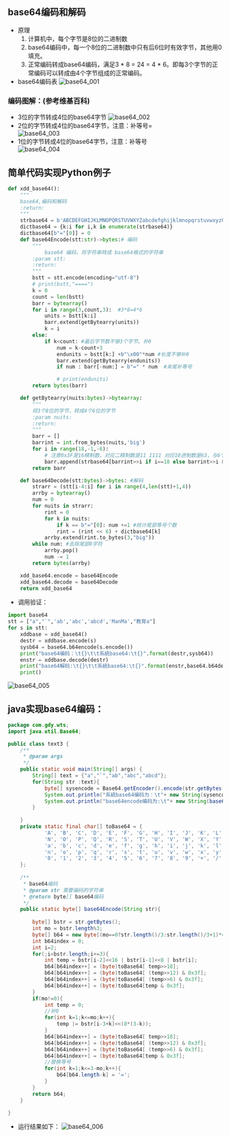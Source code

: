 ## base64编码和解码
* 原理
    1. 计算机中，每个字节是8位的二进制数
    2. base64编码中，每一个8位的二进制数中只有后6位时有效字节，其他用0填充。
    3. 正常编码转成base64编码，满足3 * 8 = 24 = 4 * 6。即每3个字节的正常编码可以转成由4个字节组成的正常编码。
* base64编码表
![base64_001](https://raw.githubusercontent.com/1263351411/xdd.github.io/master/img/python/base64_001.jpg)  
### 编码图解：(参考维基百科)
* 3位的字节转成4位的base64字节
![base64_002](https://raw.githubusercontent.com/1263351411/xdd.github.io/master/img/python/base64_002.jpg)  
* 2位的字节转成4位的base64字节，注意：补等号=  
![base64_003](https://raw.githubusercontent.com/1263351411/xdd.github.io/master/img/python/base64_003.jpg)   
* 1位的字节转成4位的base64字节，注意：补等号  
![base64_004](https://raw.githubusercontent.com/1263351411/xdd.github.io/master/img/python/base64_004.jpg) 

## 简单代码实现Python例子
````python
def xdd_base64():
    """
    base64,编码和解码
    :return:
    """
    strbase64 = b'ABCDEFGHIJKLMNOPQRSTUVWXYZabcdefghijklmnopqrstuvwxyz0123456789+/'
    dictbase64 = {k:i for i,k in enumerate(strbase64)}
    dictbase64[b"="[0]] = 0
    def base64Encode(stt:str)->bytes:# 编码
        """
            base64 编码，将字符串转成 base64格式的字符串
        :param stt:
        :return:
        """
        bstt = stt.encode(encoding="utf-8")
        # print(bstt,"====")
        k = 0
        count = len(bstt)
        barr = bytearray()
        for i in range(3,count,3):  #3*8=4*6
            units = bstt[k:i]
            barr.extend(getBytearry(units))
            k = i
        else:
            if k<count: #最后字节数不够3个字节。补0
                num = k-count+3
                endunits = bstt[k:] +b"\x00"*num #长度不够补0
                barr.extend(getBytearry(endunits))
                if num : barr[-num:] = b"=" * num  #末尾补等号

                # print(endunits)
        return bytes(barr)

    def getBytearry(nuits:bytes)->bytearray:
        """
        将3个8位的字节，转成4个6位的字节
        :param nuits:
        :return:
        """
        barr = []
        barrint = int.from_bytes(nuits,'big')
        for i in range(18,-1,-6):
            # 注意0x3F是16精制数，对应二精制数是11 1111 对应10进制数是63，与6个1的二进制数做与运算，相当于支取最后6个二进制数
            barr.append(strbase64[barrint>>i if i==18 else barrint>>i & 0x3F])
        return barr

    def base64Decode(stt:bytes)->bytes: #解码
        strarr = (stt[i-4:i] for i in range(4,len(stt)+1,4))
        arrby = bytearray()
        num = 0
        for nuits in strarr:
            rint = 0
            for k in nuits:
                if k == b"="[0]: num +=1 #统计尾部等号个数
                rint = (rint << 6) + dictbase64[k]
            arrby.extend(rint.to_bytes(3,"big"))
        while num: #去除尾部0字符
            arrby.pop()
            num -= 1
        return bytes(arrby)

    xdd_base64.encode = base64Encode
    xdd_base64.decode = base64Decode
    return xdd_base64
```` 
* 调用验证：
````python
import base64
stt = ["a","`",'ab','abc','abcd','ManMa',"教育a"]
for s in stt:
    xddbase = xdd_base64()
    destr = xddbase.encode(s)
    sysb64 = base64.b64encode(s.encode())
    print("base64编码：\t{}\t\t系統base64:\t{}".format(destr,sysb64))
    enstr = xddbase.decode(destr)
    print("base64解码:\t{}\t\t系統base64:\t{}".format(enstr,base64.b64decode(sysb64)))
    print()
````  
![base64_005](https://raw.githubusercontent.com/1263351411/xdd.github.io/master/img/python/base64_005.jpg)


## java实现base64编码：
````java
package com.gdy.wts;
import java.util.Base64;

public class text3 {
	/**
	 * @param args
	 */
	public static void main(String[] args) {
		String[] text = {"a","`","ab","abc","abcd"};
		for(String str :text){
			byte[] sysencode = Base64.getEncoder().encode(str.getBytes());
			System.out.println("系統base64编码为：\t"+ new String(sysencode));
			System.out.println("base64encode编码为:\t"+ new String(base64Encode(str)));
		}
		
	}
	private static final char[] toBase64 = {
            'A', 'B', 'C', 'D', 'E', 'F', 'G', 'H', 'I', 'J', 'K', 'L', 'M',
            'N', 'O', 'P', 'Q', 'R', 'S', 'T', 'U', 'V', 'W', 'X', 'Y', 'Z',
            'a', 'b', 'c', 'd', 'e', 'f', 'g', 'h', 'i', 'j', 'k', 'l', 'm',
            'n', 'o', 'p', 'q', 'r', 's', 't', 'u', 'v', 'w', 'x', 'y', 'z',
            '0', '1', '2', '3', '4', '5', '6', '7', '8', '9', '+', '/'
    };
	
	/**
	 * base64编码
	 * @param str 需要编码的字符串
	 * @return byte[] base64编码 
	 */
	public static byte[] base64Encode(String str){
		
		byte[] bstr = str.getBytes();
		int mo = bstr.length%3;
		byte[] b64 = new byte[(mo==0?str.length()/3:str.length()/3+1)*4];
		int b64index = 0;
		int i=2;
		for(;i<bstr.length;i+=3){
			int temp = bstr[i-2]<<16 | bstr[i-1]<<8 | bstr[i];
			b64[b64index++] = (byte)toBase64[ temp>>18];
			b64[b64index++] = (byte)toBase64[ (temp>>12) & 0x3f];
			b64[b64index++] = (byte)toBase64[ (temp>>6) & 0x3f];
			b64[b64index++] = (byte)toBase64[temp & 0x3f];
		}
		if(mo!=0){
			int temp = 0;
			//补0
			for(int k=1;k<=mo;k++){
				temp |= bstr[i-3+k]<<(8*(3-k));
			}
			b64[b64index++] = (byte)toBase64[ temp>>18];
			b64[b64index++] = (byte)toBase64[ (temp>>12) & 0x3f];
			b64[b64index++] = (byte)toBase64[ (temp>>6) & 0x3f];
			b64[b64index++] = (byte)toBase64[temp & 0x3f];
			//替换等号
			for(int k=1;k<=3-mo;k++){
				b64[b64.length-k] = '=';
			}
		}
		return b64;
	}

}
````
* 运行结果如下：
![base64_006](https://raw.githubusercontent.com/1263351411/xdd.github.io/master/img/python/base64_006.jpg)



